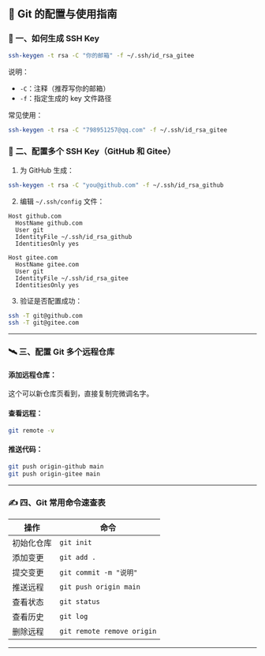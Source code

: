 ## 📌 Git 的配置与使用指南

### 🧱 一、如何生成 SSH Key

```bash
ssh-keygen -t rsa -C "你的邮箱" -f ~/.ssh/id_rsa_gitee
```

说明：
- `-C`：注释（推荐写你的邮箱）
- `-f`：指定生成的 key 文件路径

常见使用：
```bash
ssh-keygen -t rsa -C "798951257@qq.com" -f ~/.ssh/id_rsa_gitee
```

### 🔑 二、配置多个 SSH Key（GitHub 和 Gitee）

1. 为 GitHub 生成：
```bash
ssh-keygen -t rsa -C "you@github.com" -f ~/.ssh/id_rsa_github
```

2. 编辑 `~/.ssh/config` 文件：

```sshconfig
Host github.com
  HostName github.com
  User git
  IdentityFile ~/.ssh/id_rsa_github
  IdentitiesOnly yes

Host gitee.com
  HostName gitee.com
  User git
  IdentityFile ~/.ssh/id_rsa_gitee
  IdentitiesOnly yes
```

3. 验证是否配置成功：

```bash
ssh -T git@github.com
ssh -T git@gitee.com
```

---

### 🛰 三、配置 Git 多个远程仓库

#### 添加远程仓库：

这个可以新仓库页看到，直接复制完微调名字。

#### 查看远程：

```bash
git remote -v
```

#### 推送代码：

```bash
git push origin-github main
git push origin-gitee main
```

---

### ✍️ 四、Git 常用命令速查表

| 操作 | 命令 |
|------|------|
| 初始化仓库 | `git init` |
| 添加变更 | `git add .` |
| 提交变更 | `git commit -m "说明"` |
| 推送远程 | `git push origin main` |
| 查看状态 | `git status` |
| 查看历史 | `git log` |
| 删除远程 | `git remote remove origin` |

---
